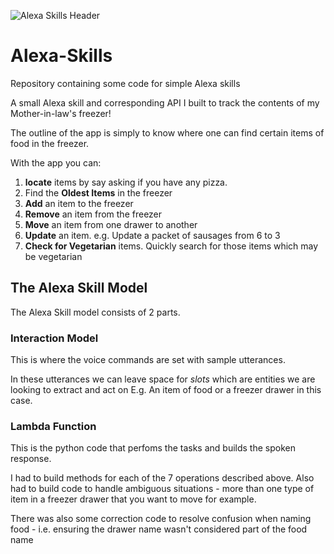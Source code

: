![Alexa Skills Header](https://images-eu.ssl-images-amazon.com/images/G/02/skillsstore/gateway/billboard/Header_uk_2.jpg)

# Alexa-Skills
Repository containing some code for simple Alexa skills

A small Alexa skill and corresponding API I built to track the contents of my Mother-in-law's freezer!

The outline of the app is simply to know where one can find certain items of food in the freezer.  

With the app you can:

1. **locate** items by say asking if you have any pizza. 
2. Find the **Oldest Items** in the freezer
3. **Add** an item to the freezer
4. **Remove** an item from the freezer
5. **Move** an item from one drawer to another
6. **Update** an item.  e.g. Update a packet of sausages from 6 to 3
7. **Check for Vegetarian** items.  Quickly search for those items which may be vegetarian

## The Alexa Skill Model

The Alexa Skill model consists of 2 parts.

### Interaction Model

This is where the voice commands are set with sample utterances. 

In these utterances we can leave space for *slots* which are entities we are looking to extract and act on E.g. An item of food or a freezer drawer in this case.

### Lambda Function

This is the python code that perfoms the tasks and builds the spoken response.

I had to build methods for each of the 7 operations described above.
Also had to build code to handle ambiguous situations - more than one type of item in a freezer drawer that you want to move for example.

There was also some correction code to resolve confusion when naming food - i.e. ensuring the drawer name wasn't considered part of the food name

